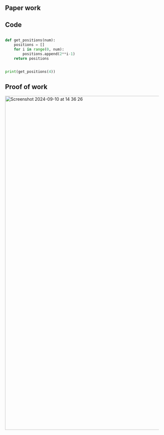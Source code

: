 ## Paper work

## Code

```.py

def get_positions(num):
    positions = []
    for i in range(0, num):
        positions.append(2**i-1)
    return positions


print(get_positions(4))

```

## Proof of work

<img width="1092" alt="Screenshot 2024-09-10 at 14 36 26" src="https://github.com/user-attachments/assets/233079bf-2651-4bc9-bea5-0604042d918c">
